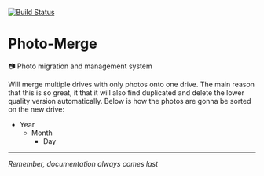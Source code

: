 [![Build Status](https://travis-ci.org/Matt-Gleich/Photo-Merge.svg?branch=master)](https://travis-ci.org/Matt-Gleich/Photo-Merge)

# Photo-Merge
📷 Photo migration and management system


Will merge multiple drives with only photos onto one drive. The main reason that this is so great, it that it will also find duplicated and delete the lower quality version automatically. Below is how the photos are gonna be sorted on the new drive:

- Year
  - Month
    - Day


---
_Remember, documentation always comes last_
